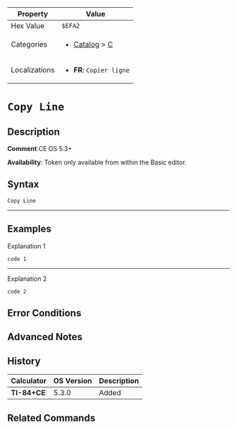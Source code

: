 | Property      | Value |
|---------------|-------|
| Hex Value     | `$EFA2`|
| Categories    | <ul><li>[Catalog](<../categories/Catalog.md>) > [C](<../categories/Catalog.md#C>)</li></ul> |
| Localizations | <ul><li><b>FR</b>: `Copier ligne`</li></ul> |

# `Copy Line`

## Description


<b>Comment</b>:CE OS 5.3+

<b>Availability</b>: Token only available from within the Basic editor.

## Syntax
`Copy Line`

<hr>

## Examples

Explanation 1
```ti-basic
code 1
```
---
Explanation 2
```ti-basic
code 2
```

## Error Conditions


## Advanced Notes


## History
| Calculator | OS Version | Description |
|------------|------------|-------------|
| <b>TI-84+CE</b> | 5.3.0 | Added

## Related Commands

    